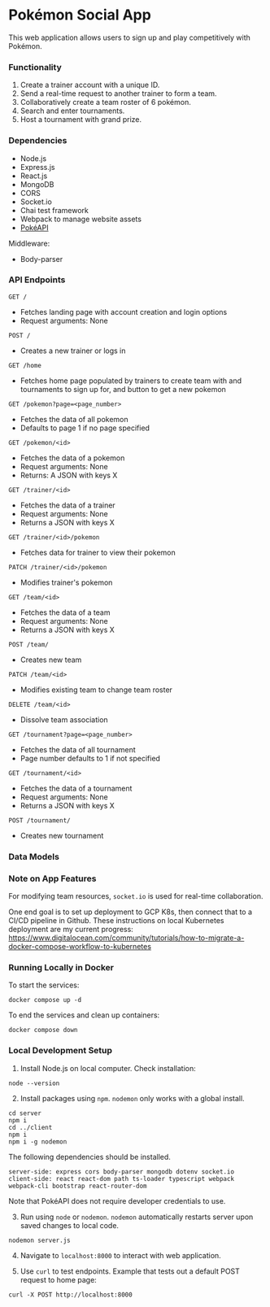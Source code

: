 # Pokémon Social App

This web application allows users to sign up and play competitively with Pokémon.

### Functionality

1. Create a trainer account with a unique ID. 
2. Send a real-time request to another trainer to form a team.
3. Collaboratively create a team roster of 6 pokémon.
3. Search and enter tournaments.
4. Host a tournament with grand prize.

### Dependencies

- Node.js
- Express.js
- React.js
- MongoDB
- CORS
- Socket.io
- Chai test framework
- Webpack to manage website assets
- [PokéAPI](https://pokeapi.co/)

Middleware:
- Body-parser


### API Endpoints

`GET /`
- Fetches landing page with account creation and login options
- Request arguments: None

`POST /`
- Creates a new trainer or logs in

`GET /home`
- Fetches home page populated by trainers to create team with and
tournaments to sign up for, and button to get a new pokemon

`GET /pokemon?page=<page_number>`
- Fetches the data of all pokemon
- Defaults to page 1 if no page specified

`GET /pokemon/<id>`
- Fetches the data of a pokemon
- Request arguments: None
- Returns: A JSON with keys X

`GET /trainer/<id>`
- Fetches the data of a trainer
- Request arguments: None
- Returns a JSON with keys X

`GET /trainer/<id>/pokemon`
- Fetches data for trainer to view their pokemon

`PATCH /trainer/<id>/pokemon`
- Modifies trainer's pokemon

`GET /team/<id>`
- Fetches the data of a team
- Request arguments: None
- Returns a JSON with keys X

`POST /team/`
- Creates new team

`PATCH /team/<id>`
- Modifies existing team to change team roster

`DELETE /team/<id>`
- Dissolve team association

`GET /tournament?page=<page_number>`
- Fetches the data of all tournament
- Page number defaults to 1 if not specified

`GET /tournament/<id>`
- Fetches the data of a tournament
- Request arguments: None
- Returns a JSON with keys X

`POST /tournament/`
- Creates new tournament

### Data Models

### Note on App Features

For modifying team resources, `socket.io` is used for real-time collaboration.

One end goal is to set up deployment to GCP K8s, then connect that to a CI/CD pipeline in Github.
These instructions on local Kubernetes deployment are my current progress:
https://www.digitalocean.com/community/tutorials/how-to-migrate-a-docker-compose-workflow-to-kubernetes

### Running Locally in Docker

To start the services:

```
docker compose up -d
```

To end the services and clean up containers:

```
docker compose down
```

### Local Development Setup

1. Install Node.js on local computer. Check installation:

```
node --version
```

2. Install packages using `npm`. `nodemon` only works with a global install. 

```
cd server
npm i 
cd ../client
npm i 
npm i -g nodemon
```

The following dependencies should be installed.

```
server-side: express cors body-parser mongodb dotenv socket.io
client-side: react react-dom path ts-loader typescript webpack webpack-cli bootstrap react-router-dom
```

Note that PokéAPI does not require developer credentials to use.

3. Run using `node` or `nodemon`. `nodemon` automatically restarts server upon saved changes to local code.

```
nodemon server.js
```

4. Navigate to `localhost:8000` to interact with web application.

5. Use `curl` to test endpoints. Example that tests out a default POST request to home page:

```
curl -X POST http://localhost:8000
```

